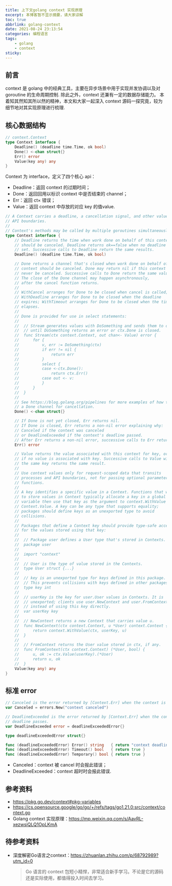 ```yaml
---
title: 上下文golang context 实现原理
excerpt: 本博客暂不显示摘要，请大家谅解
toc: true
abbrlink: golang-context
date: 2021-08-24 23:13:54
categories: 编程语言
tags: 
    - golang
    - context
sticky:
---
```


## 前言

context 是 golang 中的经典工具，主要在异步场景中用于实现并发协调以及对 goroutine 的生命周期控制. 除此之外，context 还兼有一定的数据存储能力。 本着知其然知其所以然的精神，本文和大家一起深入 context 源码一探究竟，较为细节地对其实现原理进行梳理.

## 核心数据结构

```go
// context.Context
type Context interface {
    Deadline() (deadline time.Time, ok bool)
    Done() <-chan struct{}
    Err() error
    Value(key any) any
}
```

Context 为 interface，定义了四个核心 api：

- Deadline：返回 context 的过期时间；
- Done：返回回用以标识 context 中是否结束的 channel；
- Err：返回 ct× 错误；
- Value：返回 context 中存放的对应 key 的值value.

```go
// A Context carries a deadline, a cancellation signal, and other values across
// API boundaries.
//
// Context's methods may be called by multiple goroutines simultaneously.
type Context interface {
	// Deadline returns the time when work done on behalf of this context
	// should be canceled. Deadline returns ok==false when no deadline is
	// set. Successive calls to Deadline return the same results.
	Deadline() (deadline time.Time, ok bool)

	// Done returns a channel that's closed when work done on behalf of this
	// context should be canceled. Done may return nil if this context can
	// never be canceled. Successive calls to Done return the same value.
	// The close of the Done channel may happen asynchronously,
	// after the cancel function returns.
	//
	// WithCancel arranges for Done to be closed when cancel is called;
	// WithDeadline arranges for Done to be closed when the deadline
	// expires; WithTimeout arranges for Done to be closed when the timeout
	// elapses.
	//
	// Done is provided for use in select statements:
	//
	//  // Stream generates values with DoSomething and sends them to out
	//  // until DoSomething returns an error or ctx.Done is closed.
	//  func Stream(ctx context.Context, out chan<- Value) error {
	//  	for {
	//  		v, err := DoSomething(ctx)
	//  		if err != nil {
	//  			return err
	//  		}
	//  		select {
	//  		case <-ctx.Done():
	//  			return ctx.Err()
	//  		case out <- v:
	//  		}
	//  	}
	//  }
	//
	// See https://blog.golang.org/pipelines for more examples of how to use
	// a Done channel for cancellation.
	Done() <-chan struct{}

	// If Done is not yet closed, Err returns nil.
	// If Done is closed, Err returns a non-nil error explaining why:
	// Canceled if the context was canceled
	// or DeadlineExceeded if the context's deadline passed.
	// After Err returns a non-nil error, successive calls to Err return the same error.
	Err() error

	// Value returns the value associated with this context for key, or nil
	// if no value is associated with key. Successive calls to Value with
	// the same key returns the same result.
	//
	// Use context values only for request-scoped data that transits
	// processes and API boundaries, not for passing optional parameters to
	// functions.
	//
	// A key identifies a specific value in a Context. Functions that wish
	// to store values in Context typically allocate a key in a global
	// variable then use that key as the argument to context.WithValue and
	// Context.Value. A key can be any type that supports equality;
	// packages should define keys as an unexported type to avoid
	// collisions.
	//
	// Packages that define a Context key should provide type-safe accessors
	// for the values stored using that key:
	//
	// 	// Package user defines a User type that's stored in Contexts.
	// 	package user
	//
	// 	import "context"
	//
	// 	// User is the type of value stored in the Contexts.
	// 	type User struct {...}
	//
	// 	// key is an unexported type for keys defined in this package.
	// 	// This prevents collisions with keys defined in other packages.
	// 	type key int
	//
	// 	// userKey is the key for user.User values in Contexts. It is
	// 	// unexported; clients use user.NewContext and user.FromContext
	// 	// instead of using this key directly.
	// 	var userKey key
	//
	// 	// NewContext returns a new Context that carries value u.
	// 	func NewContext(ctx context.Context, u *User) context.Context {
	// 		return context.WithValue(ctx, userKey, u)
	// 	}
	//
	// 	// FromContext returns the User value stored in ctx, if any.
	// 	func FromContext(ctx context.Context) (*User, bool) {
	// 		u, ok := ctx.Value(userKey).(*User)
	// 		return u, ok
	// 	}
	Value(key any) any
}
```

## 标准 error

```go
// Canceled is the error returned by [Context.Err] when the context is canceled.
var Canceled = errors.New("context canceled")

// DeadlineExceeded is the error returned by [Context.Err] when the context's
// deadline passes.
var DeadlineExceeded error = deadlineExceededError{}

type deadlineExceededError struct{}

func (deadlineExceededError) Error() string   { return "context deadline exceeded" }
func (deadlineExceededError) Timeout() bool   { return true }
func (deadlineExceededError) Temporary() bool { return true }
```
- Canceled：context 被 cancel 时会报此错误；
- DeadlineExceeded：context 超时时会报此错误.








## 参考资料

- https://pkg.go.dev/context#pkg-variables
- https://cs.opensource.google/go/go/+/refs/tags/go1.21.0:src/context/context.go
- Golang context 实现原理：https://mp.weixin.qq.com/s/AavRL-xezwsiQLQ1OpLKmA

## 待参考资料

- 深度解密Go语言之context：https://zhuanlan.zhihu.com/p/68792989?utm_id=0
	> Go 语言的 context 包短小精悍，非常适合新手学习。不论是它的源码还是实际使用，都值得投入时间去学习。